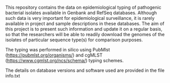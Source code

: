 This repository contains the data on epidemiological typing of pathogenic bacterial isolates available in Genbank and RefSeq databases. Although such data is very important for epidemiological surveillance, it is rarely available in project and sample descriptions in these databases. The aim of this project is to present such information and update it on a regular basis, so that the researchers will be able to readily download the genomes of the isolates of particular sequence type(s) for comparison purposes. <p>The typing was performed in silico using PubMlst (https://pubmlst.org/organisms/) and cgMLST (https://www.cgmlst.org/ncs/schema/) typing schemes. <p> The details on database versions and software used are provided in the file info.txt

